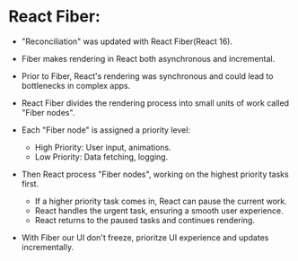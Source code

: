 # React Fiber:

- "Reconciliation" was updated with React Fiber(React 16).
- Fiber makes rendering in React both asynchronous and incremental.

- Prior to Fiber, React's rendering was synchronous and could lead to bottlenecks in complex apps.

- React Fiber divides the rendering process into small units of work called "Fiber nodes".
- Each "Fiber node" is assigned a priority level:
  - High Priority: User input, animations.
  - Low Priority: Data fetching, logging.


- Then React process "Fiber nodes", working on the highest priority tasks first.
  - If a higher priority task comes in, React can pause the current work.
  - React handles the urgent task, ensuring a smooth user experience.
  - React returns to the paused tasks and continues rendering.


- With Fiber our UI don't freeze, prioritze UI experience and updates incrementally.